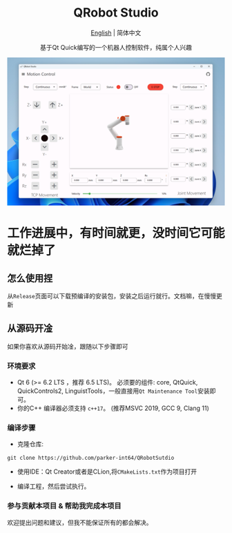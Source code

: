 <div align="center">
    <h1>QRobot Studio</h1>
</div>
<p align="center">
<a href="README.md">English</a> | 简体中文
</p>
<div align="center"><p>基于Qt Quick编写的一个机器人控制软件，纯属个人兴趣</p></div>
<div align="center"><img src="./screenshots/screenshot1.png" /></div>

# 工作进展中，有时间就更，没时间它可能就烂掉了

## 怎么使用捏

从`Release`页面可以下载预编译的安装包，安装之后运行就行。文档嘛，在慢慢更新



## 从源码开凎

如果你喜欢从源码开始凎，跟随以下步骤即可

### 环境要求

+ Qt 6 (>= 6.2 LTS ，推荐 6.5 LTS)。 必须要的组件: core, QtQuick, QuickControls2, LinguistTools，一般直接用`Qt Maintenance Tool`安装即可。
+ 你的C++ 编译器必须支持 `c++17`。 (推荐MSVC 2019, GCC 9, Clang 11) 

### 编译步骤

+ 克隆仓库:

```Shell
git clone https://github.com/parker-int64/QRobotSutdio
```

+ 使用IDE：Qt Creator或者是CLion,将`CMakeLists.txt`作为项目打开

+ 编译工程，然后尝试执行。


### 参与贡献本项目 & 帮助我完成本项目

欢迎提出问题和建议，但我不能保证所有的都会解决。